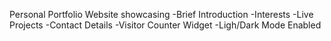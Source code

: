 Personal Portfolio Website showcasing
-Brief Introduction
-Interests
-Live Projects
-Contact Details
-Visitor Counter Widget
-Ligh/Dark Mode Enabled
